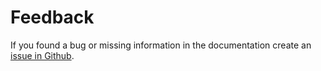 # Feedback

If you found a bug or missing information in the documentation create an [issue in Github](https://github.com/PlatformOfTrust/docs/issues/new). 

